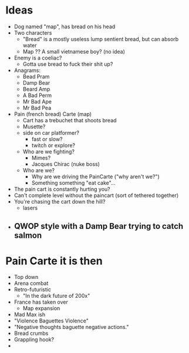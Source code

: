 # Ideas

- Dog named "map", has bread on his head
- Two characters
	- "Bread" is a mostly useless lump sentient bread, but can absorb water
	- Map ??  A small vietnamese boy? (no idea)
- Enemy is a coeliac?
	- Gotta use bread to fuck their shit up?
- Anagrams:
	- Bead Pram
	- Damp Bear
	- Beard Amp
	- A Bad Perm
	- Mr Bad Ape
	- Mr Bad Pea
- Pain (french bread) Carte (map)
	- Cart has a trebuchet that shoots bread
	- Musette?
	- side on car platformer?
		- fast or slow?
		- twitch or explore?
	- Who are we fighting?
		- Mimes?
		- Jacques Chirac (nuke boss)
	- Who are we?
		- Why are we driving the PainCarte ("why aren't we?")
		- Something something "eat cake"...
- The pain cart is constantly hurting you?
- Can't complete level without the paincart (sort of tethered together)
- You're chasing the cart down the hill?
	- lasers
- QWOP style with a Damp Bear trying to catch salmon
	-

# Pain Carte it is then

- Top down
- Arena combat
- Retro-futuristic
	- "In the dark future of 200x"
- France has taken over
	- Map expansion
- Mad Max ish
- "Violence Baguettes Violence"
- "Negative thoughts baguette negative actions."
- Bread crumbs
- Grappling hook?
-
